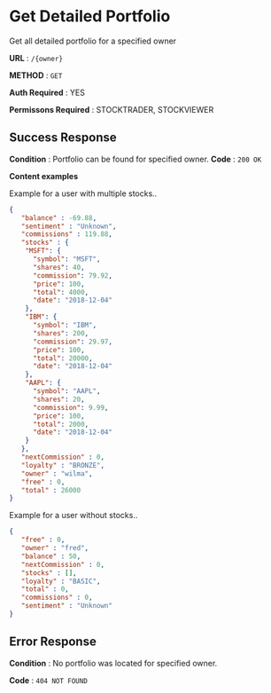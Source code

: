 # Get Detailed Portfolio

Get all detailed portfolio for a specified owner

**URL** : `/{owner}`

**METHOD** : `GET`

**Auth Required** : YES

**Permissons Required** : STOCKTRADER, STOCKVIEWER

## Success Response

**Condition** : Portfolio can be found for specified owner.
**Code** : `200 OK`

**Content examples**

Example for a user with multiple stocks.. 

```json
{
   "balance" : -69.88,
   "sentiment" : "Unknown",
   "commissions" : 119.88,
   "stocks" : {
    "MSFT": {
      "symbol": "MSFT",
      "shares": 40,
      "commission": 79.92,
      "price": 100,
      "total": 4000,
      "date": "2018-12-04"
    },
    "IBM": {
      "symbol": "IBM",
      "shares": 200,
      "commission": 29.97,
      "price": 100,
      "total": 20000,
      "date": "2018-12-04"
    },
    "AAPL": {
      "symbol": "AAPL",
      "shares": 20,
      "commission": 9.99,
      "price": 100,
      "total": 2000,
      "date": "2018-12-04"
    }
   },
   "nextCommission" : 0,
   "loyalty" : "BRONZE",
   "owner" : "wilma",
   "free" : 0,
   "total" : 26000
}
```

Example for a user without stocks..

```json
{
   "free" : 0,
   "owner" : "fred",
   "balance" : 50,
   "nextCommission" : 0,
   "stocks" : [],
   "loyalty" : "BASIC",
   "total" : 0,
   "commissions" : 0,
   "sentiment" : "Unknown"
}
```

## Error Response

**Condition** : No portfolio was located for specified owner.

**Code** : `404 NOT FOUND`

